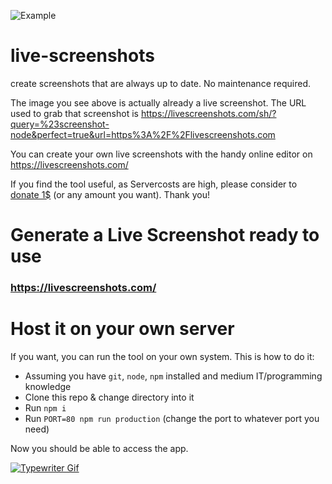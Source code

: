 ![Example](https://livescreenshots.com/sh/?query=%23screenshot-node&perfect=true&url=https%3A%2F%2Flivescreenshots.com)

# live-screenshots

create screenshots that are always up to date. No maintenance required.  

The image you see above is actually already a live screenshot. The URL used to grab that screenshot is https://livescreenshots.com/sh/?query=%23screenshot-node&perfect=true&url=https%3A%2F%2Flivescreenshots.com

You can create your own live screenshots with the handy online editor on https://livescreenshots.com/

If you find the tool useful, as Servercosts are high, please consider to [donate 1$](https://paypal.me/kleinanzeigen3) (or any amount you want). Thank you!

# Generate a Live Screenshot ready to use

### https://livescreenshots.com/

# Host it on your own server

If you want, you can run the tool on your own system. This is how to do it:

- Assuming you have `git`, `node`, `npm` installed and medium IT/programming knowledge
- Clone this repo & change directory into it
- Run `npm i`
- Run `PORT=80 npm run production` (change the port to whatever port you need)

Now you should be able to access the app.

[![Typewriter Gif](https://thibaultjanbeyer.github.io/DragSelect/typewriter.gif)](http://thibaultjanbeyer.com/)
